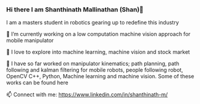 ### Hi there I am Shanthinath Mallinathan (Shan)👋

I am a masters student in robotics gearing up to redefine this industry

🔭 I’m currently working on a low computation machine vision approach for mobile manipulator

🌱 I love to explore into machine learning, machine vision and stock market

🤖 I have so far worked on manipulator kinematics;
                           path planning, path following and kalman filtering for mobile robots, 
                           people following robot, 
                           OpenCV C++, Python, 
                           Machine learning and machine vision. 
   Some of these works can be found here
   
  📫 Connect with me: https://www.linkedin.com/in/shanthinath-m/
                      
 

<!--
**ShanMallinathan/ShanMallinathan** is a ✨ _special_ ✨ repository because its `README.md` (this file) appears on your GitHub profile.

Here are some ideas to get you started:

- 🔭 I’m currently working on ...
- 🌱 I’m currently learning ...
- 👯 I’m looking to collaborate on ...
- 🤔 I’m looking for help with ...
- 💬 Ask me about ...
- 📫 How to reach me: ...
- 😄 Pronouns: ...
- ⚡ Fun fact: ...
-->
